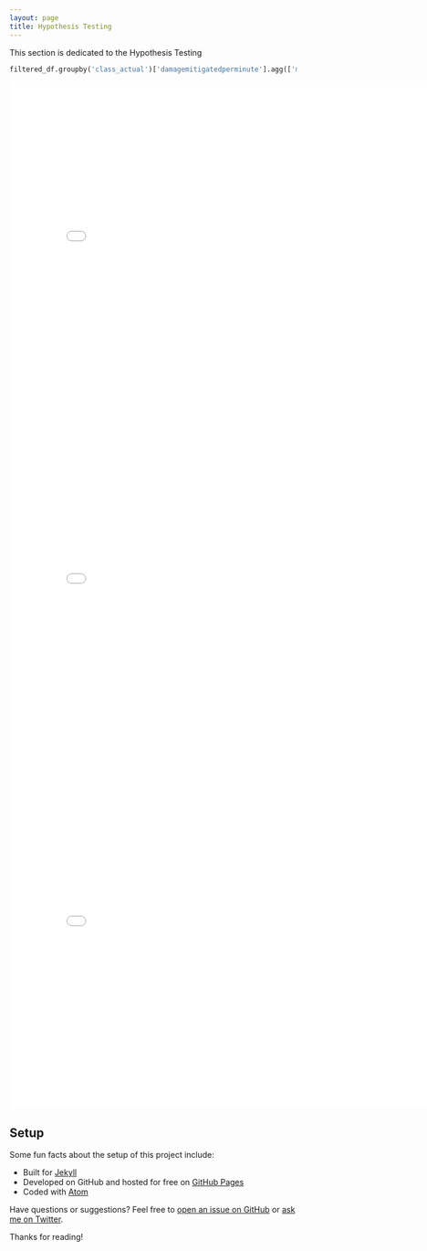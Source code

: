 ```yaml
---
layout: page
title: Hypothesis Testing
---
```


<p class="message">
    This section is dedicated to the Hypothesis Testing
</p>

```py
filtered_df.groupby('class_actual')['damagemitigatedperminute'].agg(['mean','count'])
```

<iframe src="{{ site.url }}{{ site.baseurl }}/assets/groupby.html" width=800 height=600 frameBorder=0></iframe>

<iframe src="{{ site.url }}{{ site.baseurl }}/assets/damagemitagedperminute_for_class.html" width=800 height=600 frameBorder=0></iframe>

<iframe src="{{ site.url }}{{ site.baseurl }}/assets/damagetakenperminute.html" width=800 height=600 frameBorder=0></iframe>


## Setup

Some fun facts about the setup of this project include:

* Built for [Jekyll](https://jekyllrb.com)
* Developed on GitHub and hosted for free on [GitHub Pages](https://pages.github.com)
* Coded with [Atom](https://atom.io)

Have questions or suggestions? Feel free to [open an issue on GitHub](https://github.com/poole/issues/new) or [ask me on Twitter](https://twitter.com/mdo).

Thanks for reading!
